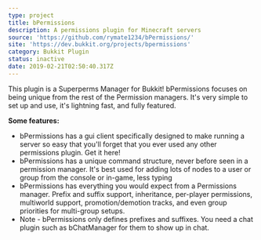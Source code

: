 ```yaml
---
type: project
title: bPermissions
description: A permissions plugin for Minecraft servers
source: 'https://github.com/rymate1234/bPermissions/'
site: 'https://dev.bukkit.org/projects/bpermissions'
category: Bukkit Plugin
status: inactive
date: 2019-02-21T02:50:40.317Z
---
```

This plugin is a Superperms Manager for Bukkit! bPermissions focuses on being unique from the rest of the Permission managers. It's very simple to set up and use, it's lightning fast, and  fully featured.

**Some features:**

* bPermissions has a gui client specifically designed to make running a server so easy that you'll forget that you ever used any other permissions plugin. Get it here!
* bPermissions has a unique command structure, never before seen in a permission manager. It's best used for adding lots of nodes to a user or group from the console or in-game, less typing
* bPermissions has everything you would expect from a Permissions manager. Prefix and suffix support, inheritance, per-player permissions, multiworld support, promotion/demotion tracks, and even group priorities for multi-group setups.
* Note - bPermissions only defines prefixes and suffixes. You need a chat plugin such as bChatManager for them to show up in chat.
